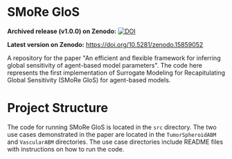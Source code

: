 # SMoRe GloS

**Archived release (v1.0.0) on Zenodo:** [![DOI](https://zenodo.org/badge/1016104540.svg)](https://doi.org/10.5281/zenodo.15859052)

**Latest version on Zenodo:** https://doi.org/10.5281/zenodo.15859052

A repository for the paper "An efficient and flexible framework for inferring global sensitivity of agent-based model parameters".
The code here represents the first implementation of Surrogate Modeling for Recapitulating Global Sensitivity (SMoRe GloS) for agent-based models.

# Project Structure
The code for running SMoRe GloS is located in the `src` directory.
The two use cases demonstrated in the paper are located in the `TumorSpheroidABM` and `VascularABM` directories.
The use case directories include README files with instructions on how to run the code.